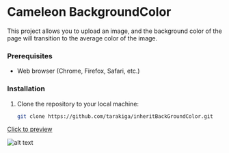 # Cameleon BackgroundColor

This project allows you to upload an image, and the background color of the page will transition to the average color of the image.


### Prerequisites

- Web browser (Chrome, Firefox, Safari, etc.)

### Installation

1. Clone the repository to your local machine:

   ```bash
   git clone https://github.com/tarakiga/inheritBackGroundColor.git

[Click to preview](https://tarakiga.github.io/inheritBackGroundColor)

![alt text](image.jpg)

